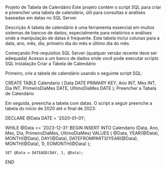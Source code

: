 Projeto de Tabela de Calendário
Este projeto contém o script SQL para criar e preencher uma tabela de calendário, útil para consultas e análises baseadas em datas no SQL Server.

Descrição
A tabela de calendário é uma ferramenta essencial em muitos sistemas de bancos de dados, especialmente para relatórios e análises onde a manipulação de datas é frequente. Esta tabela inclui colunas para a data, ano, mês, dia, primeiro dia do mês e último dia do mês.

Começando
Pré-requisitos
SQL Server (qualquer versão recente deve ser adequada)
Acesso a um banco de dados onde você pode executar scripts SQL
Instalação
Criar a Tabela de Calendário

Primeiro, crie a tabela de calendário usando o seguinte script SQL:


CREATE TABLE Calendario (
    Data DATE PRIMARY KEY,
    Ano INT,
    Mes INT,
    Dia INT,
    PrimeiroDiaMes DATE,
    UltimoDiaMes DATE
);
Preencher a Tabela de Calendário

Em seguida, preencha a tabela com datas. O script a seguir preenche a tabela do início de 2020 até o final de 2023:


DECLARE @Data DATE = '2020-01-01';

WHILE @Data <= '2023-12-31'
BEGIN
    INSERT INTO Calendario (Data, Ano, Mes, Dia, PrimeiroDiaMes, UltimoDiaMes)
    VALUES (
        @Data,
        YEAR(@Data),
        MONTH(@Data),
        DAY(@Data),
        DATEFROMPARTS(YEAR(@Data), MONTH(@Data), 1),
        EOMONTH(@Data)
    );

    SET @Data = DATEADD(DAY, 1, @Data);
END
